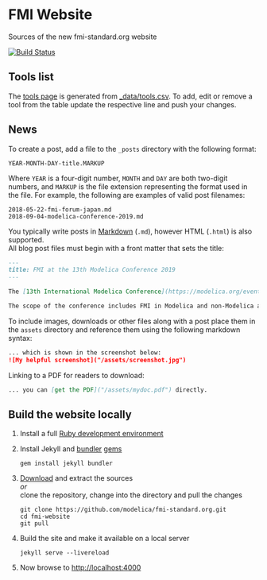 # FMI Website

Sources of the new fmi-standard.org website

[![Build Status](https://travis-ci.org/modelica/fmi-standard.org.svg?branch=master)](https://travis-ci.org/modelica/fmi-standard.org)

## Tools list

The [tools page](https://fmi-standard.org/tools/) is generated from [_data/tools.csv](_data/tools.csv). To add, edit or remove a tool from the table update the respective line and push your changes.

## News

To create a post, add a file to the `_posts` directory with the following format:

```
YEAR-MONTH-DAY-title.MARKUP
```

Where `YEAR` is a four-digit number, `MONTH` and `DAY` are both two-digit numbers, and `MARKUP` is the file extension representing the format used in the file.
For example, the following are examples of valid post filenames:

```
2018-05-22-fmi-forum-japan.md
2018-09-04-modelica-conference-2019.md
```

You typically write posts in [Markdown](https://daringfireball.net/projects/markdown/) (`.md`), however HTML (`.html`) is also supported.  
All blog post files must begin with a front matter that sets the title:

```markdown
---
title: FMI at the 13th Modelica Conference 2019
---

The [13th International Modelica Conference](https://modelica.org/events/modelica2019) will be held at [OTH Regensburg](https://www.oth-regensburg.de/en.html), Germany, March 4–6, 2019.

The scope of the conference includes FMI in Modelica and non-Modelica applications and tools.
```

To include images, downloads or other files along with a post place them in the `assets` directory and reference them using the following markdown syntax:

```markdown
... which is shown in the screenshot below:
![My helpful screenshot]("/assets/screenshot.jpg")
```

Linking to a PDF for readers to download:

```markdown
... you can [get the PDF]("/assets/mydoc.pdf") directly.
```

## Build the website locally

1. Install a full [Ruby development environment](https://www.ruby-lang.org/en/downloads/)

2. Install Jekyll and [bundler](https://jekyllrb.com/docs/ruby-101/#bundler) [gems](https://jekyllrb.com/docs/ruby-101/#gems)
   ```
   gem install jekyll bundler
   ```

3. [Download](https://github.com/modelica/fmi-standard.org/archive/master.zip) and extract the sources  
   *or*  
   clone the repository, change into the directory and pull the changes
   ```
   git clone https://github.com/modelica/fmi-standard.org.git
   cd fmi-website
   git pull
   ```

4. Build the site and make it available on a local server
   ```
   jekyll serve --livereload
   ```

5. Now browse to [http://localhost:4000](http://localhost:4000)
